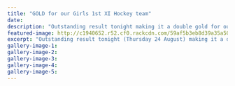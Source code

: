 ```yaml
---
title: "GOLD for our Girls 1st XI Hockey team"
date: 
description: "Outstanding result tonight making it a double gold for our hockey teams at WHS with the 1st XI Girls team winning their final against Horowhenua 3-2..."
featured-image: http://c1940652.r52.cf0.rackcdn.com/59af5b3eb8d39a35a50007b3/Double-gold-for-hockey-teams-330.24-August.jpg
excerpt: "Outstanding result tonight (Thursday 24 August) making it a double gold for our hockey teams at WHS with the 1st XI Girls team winning their final against Horowhenua 3-2 in overtime."
gallery-image-1: 
gallery-image-2: 
gallery-image-3: 
gallery-image-4: 
gallery-image-5: 
---
```

